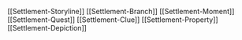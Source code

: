 
[[Settlement-Storyline]]
[[Settlement-Branch]]
[[Settlement-Moment]]
[[Settlement-Quest]]
[[Settlement-Clue]]
[[Settlement-Property]]
[[Settlement-Depiction]]
